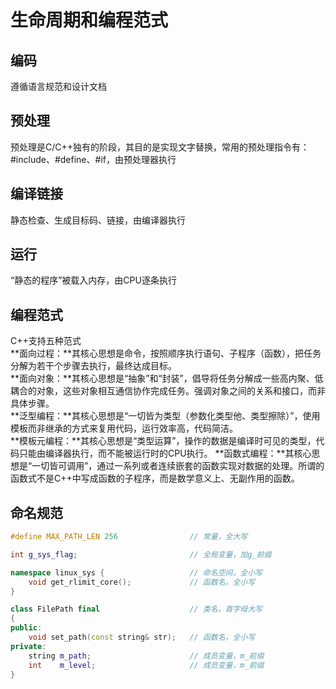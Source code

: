 # 生命周期和编程范式

## 编码

遵循语言规范和设计文档

## 预处理

预处理是C/C++独有的阶段，其目的是实现文字替换，常用的预处理指令有：#include、#define、#if，由预处理器执行

## 编译链接

静态检查、生成目标码、链接，由编译器执行

## 运行

“静态的程序”被载入内存，由CPU逐条执行

## 编程范式

C++支持五种范式  
**面向过程：**其核心思想是命令，按照顺序执行语句、子程序（函数），把任务分解为若干个步骤去执行，最终达成目标。  
**面向对象：**其核心思想是“抽象”和“封装”，倡导将任务分解成一些高内聚、低耦合的对象，这些对象相互通信协作完成任务。强调对象之间的关系和接口，而非具体步骤。  
**泛型编程：**其核心思想是“一切皆为类型（参数化类型他、类型擦除）”，使用模板而非继承的方式来复用代码，运行效率高，代码简洁。  
**模板元编程：**其核心思想是“类型运算”，操作的数据是编译时可见的类型，代码只能由编译器执行，而不能被运行时的CPU执行。
**函数式编程：**其核心思想是“一切皆可调用”，通过一系列或者连续嵌套的函数实现对数据的处理。所谓的函数式不是C++中写成函数的子程序，而是数学意义上、无副作用的函数。  

## 命名规范

```cpp {line-numbers}
#define MAX_PATH_LEN 256                // 常量，全大写

int g_sys_flag;                         // 全局变量，加g_前缀

namespace linux_sys {                   // 命名空间，全小写  
    void get_rlimit_core();             // 函数名，全小写
}

class FilePath final                    // 类名，首字母大写
{
public:
    void set_path(const string& str);   // 函数名，全小写
private:
    string m_path;                      // 成员变量，m_前缀
    int    m_level;                     // 成员变量，m_前缀
}
```
